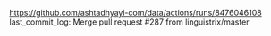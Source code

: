 https://github.com/ashtadhyayi-com/data/actions/runs/8476046108
last_commit_log: Merge pull request #287 from linguistrix/master